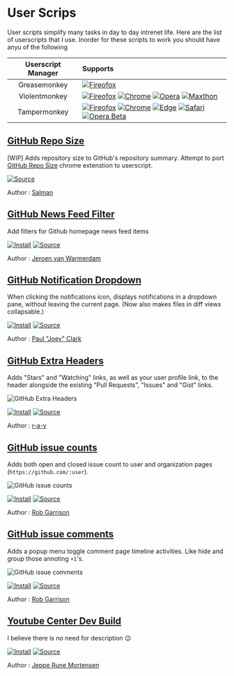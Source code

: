 # User Scrips

User scripts simplify many tasks in day to day intrenet life. Here are the list of userscripts that I use. Inorder for these scripts to work you should have anyu of the following

| Userscript Manager | Supports |
|:-----------------:|:-------|
| Greasemonkey      | [![Fireofox][firefox-logo]][gm-firefox] |
| Violentmonkey     | [![Fireofox][firefox-logo]][vm-firefox] [![Chrome][chrome-logo]][vm-chrome] [![Opera][opera-logo]][vm-opera] [![Maxthon][maxthon-logo]][vm-maxthon] |
| Tampermonkey      | [![Fireofox][firefox-logo]][tm-firefox] [![Chrome][chrome-logo]][tm-chrome] [![Edge][edge-logo]][tm-edge] [![Safari][safari-logo]][tm-safari] [![Opera Beta][opera-beta-logo]][tm-opera-beta] |

[chrome-logo]: https://raw.githubusercontent.com/alrra/browser-logos/master/src/chrome/chrome_24x24.png
[firefox-logo]: https://raw.githubusercontent.com/alrra/browser-logos/master/src/firefox/firefox_24x24.png
[edge-logo]: https://raw.githubusercontent.com/alrra/browser-logos/master/src/edge/edge_24x24.png
[safari-logo]: https://raw.githubusercontent.com/alrra/browser-logos/master/src/safari/safari_24x24.png
[opera-logo]: https://raw.githubusercontent.com/alrra/browser-logos/master/src/opera/opera_24x24.png
[maxthon-logo]: https://raw.githubusercontent.com/alrra/browser-logos/master/src/maxthon/maxthon_24x24.png
[opera-beta-logo]: https://raw.githubusercontent.com/alrra/browser-logos/master/src/opera-beta/opera-beta_24x24.png

[gm-firefox]: https://addons.mozilla.org/en-US/firefox/addon/greasemonkey/
[vm-firefox]: https://addons.mozilla.org/firefox/addon/violentmonkey
[vm-chrome]: https://chrome.google.com/webstore/detail/violentmonkey/jinjaccalgkegednnccohejagnlnfdag
[vm-opera]: https://github.com/violentmonkey/violentmonkey-oex
[vm-maxthon]: https://github.com/violentmonkey/violentmonkey-mx
[tm-firefox]: https://addons.mozilla.org/en-US/firefox/addon/tampermonkey/
[tm-chrome]: https://chrome.google.com/webstore/detail/dhdgffkkebhmkfjojejmpbldmpobfkfo
[tm-edge]: https://www.microsoft.com/store/apps/9NBLGGH5162S
[tm-safari]: https://safari.tampermonkey.net/tampermonkey.safariextz
[tm-opera-beta]: https://addons.opera.com/en/extensions/details/tampermonkey-beta/

## [GitHub Repo Size]

[WIP] Adds repository size to GitHub's repository summary. Attempt to port [GitHub Repo Size](https://github.com/harshjv/github-repo-sizehttps://github.com/harshjv/github-repo-size) chrome extenstion to userscript.

[![Source]](https://github.com/salmanulfarzy/userscripts/blob/master/GitHub_Repo_Size.user.js)

Author : [Salman]

## [GitHub News Feed Filter]

Add filters for Github homepage news feed items

[![Install]](https://github.com/jerone/UserScripts/raw/master/Github_News_Feed_Filter/Github_News_Feed_Filter.user.js)
[![Source]](https://github.com/jerone/UserScripts/blob/master/Github_News_Feed_Filter/Github_News_Feed_Filter.user.js)

Author : [Jeroen van Warmerdam]

## [GitHub Notification Dropdown]

When clicking the notifications icon, displays notifications in a dropdown pane, without leaving the current page.  (Now also makes files in diff views collapsable.)

[![Install]](https://openuserjs.org/install/joeytwiddle/Github_Notifications_Dropdown.user.js)
[![Source]](https://openuserjs.org/scripts/joeytwiddle/Github_Notifications_Dropdown/source)

Author : [Paul "Joey" Clark]

## [GitHub Extra Headers]

Adds "Stars" and "Watching" links, as well as your user profile link, to the header alongside the existing "Pull Requests", "Issues" and "Gist" links.

![GitHub Extra Headers](https://i.imgur.com/JPYYaRF.png)

[![Install]](https://greasyfork.org/scripts/3139-github-com-extra-header-links/code/Githubcom%20-%20Extra%20header%20links.user.js)
[![Source]](https://greasyfork.org/en/scripts/3139-github-com-extra-header-links/code)

Author : [r-a-y]

## [GitHub issue counts]

Adds both open and closed issue count to user and organization pages (`https://github.com/:user`).

![GitHub issue counts](https://cloud.githubusercontent.com/assets/136959/21301601/af93bbac-c574-11e6-88d4-691d66a04f21.gif)

[![Install]](https://raw.githubusercontent.com/Mottie/GitHub-userscripts/master/github-issue-counts.user.js)
[![Source]](https://github.com/Mottie/GitHub-userscripts/wiki/GitHub-issue-counts)

Author : [Rob Garrison]

## [GitHub issue comments]

Adds a popup menu toggle comment page timeline activities. Like hide and group those annoting `+1`'s.

![GitHub issue comments](https://cloud.githubusercontent.com/assets/136959/14270698/465e0108-fab6-11e5-9932-b7de2cbdc36d.gif)

[![Install]](https://raw.githubusercontent.com/Mottie/GitHub-userscripts/master/github-issue-comments.user.js)
[![Source]](https://github.com/Mottie/GitHub-userscripts/wiki/GitHub-issue-comments)

Author : [Rob Garrison]

## [Youtube Center Dev Build]

I believe there is no need for description :wink:

[![Install]](https://github.com/YePpHa/YouTubeCenter/raw/master/dist/YouTubeCenter.user.js)
[![Source]](https://github.com/YePpHa/YouTubeCenter/wiki/Developer-Version)

Author : [Jeppe Rune Mortensen]

<!------------------------>
<!----------Links--------->
<!------------------------>

<!----------Scripts--------->
[GitHub issue comments]: https://github.com/Mottie/GitHub-userscripts/wiki/GitHub-issue-comments
[GitHub Repo Size]: https://github.com/salmanulfarzy/userscript
[GitHub News Feed Filter]: https://github.com/jerone/UserScripts/tree/master/Github_News_Feed_Filter
[GitHub Notification Dropdown]: https://openuserjs.org/scripts/joeytwiddle/Github_Notifications_Dropdown
[GitHub Extra Headers]: https://greasyfork.org/en/scripts/3139-github-com-extra-header-links
[GitHub issue counts]: https://github.com/Mottie/GitHub-userscripts/wiki/GitHub-issue-counts
[GitHub issue comments]: https://github.com/Mottie/GitHub-userscripts/wiki/GitHub-issue-comments
[Youtube Center Dev Build]: https://github.com/YePpHa/YouTubeCenter

<!----------Badges--------->
[Install]: https://img.shields.io/badge/-Install-brightgreen.svg
[Source]: https://img.shields.io/badge/-source-blue.svg

<!----------Authors--------->
[Salman]: https://github.com/salmanulfarzy
[Jeroen van Warmerdam]: https://github.com/jerone
[Paul "Joey" Clark]: https://github.com/joeytwiddle
[r-a-y]: https://greasyfork.org/en/users/3121-r-a-y
[Rob Garrison]: https://github.com/Mottie
[Jeppe Rune Mortensen]: https://github.com/YePpHa
